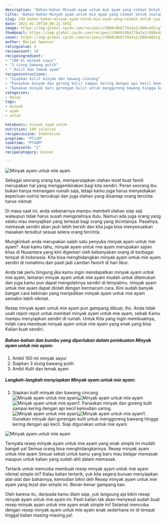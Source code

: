 ```yaml
---
description: "Bahan-bahan Minyak ayam untuk mie ayam yang nikmat Untuk Jualan"
title: "Bahan-bahan Minyak ayam untuk mie ayam yang nikmat Untuk Jualan"
slug: 249-bahan-bahan-minyak-ayam-untuk-mie-ayam-yang-nikmat-untuk-jualan
date: 2021-01-29T10:40:21.545Z
image: https://img-global.cpcdn.com/recipes/c5060c0bb778a3a1/680x482cq70/minyak-ayam-untuk-mie-ayam-foto-resep-utama.jpg
thumbnail: https://img-global.cpcdn.com/recipes/c5060c0bb778a3a1/680x482cq70/minyak-ayam-untuk-mie-ayam-foto-resep-utama.jpg
cover: https://img-global.cpcdn.com/recipes/c5060c0bb778a3a1/680x482cq70/minyak-ayam-untuk-mie-ayam-foto-resep-utama.jpg
author: Marian Spencer
ratingvalue: 4
reviewcount: 10
recipeingredient:
- "100 ml minyak sayur"
- "3 siung bawang putih"
- " Kulit dan lemak ayam"
recipeinstructions:
- "Siapkan kulit minyak dan bawang cincang"
- "Panaskan minyak dan goreng kulit sampai kering dengan api kecil kemudian saring."
- "Gunakan minyak dari gorengan kulit untuk menggoreng bawang hingga kering dengan api kecil. Siap digunakan untuk mie ayam"
categories:
- Resep
tags:
- minyak
- ayam
- untuk

katakunci: minyak ayam untuk 
nutrition: 180 calories
recipecuisine: Indonesian
preptime: "PT11M"
cooktime: "PT48M"
recipeyield: "2"
recipecategory: Dinner

---
```



![Minyak ayam untuk mie ayam](https://img-global.cpcdn.com/recipes/c5060c0bb778a3a1/680x482cq70/minyak-ayam-untuk-mie-ayam-foto-resep-utama.jpg)

Sebagai seorang orang tua, mempersiapkan olahan lezat buat famili merupakan hal yang menggembirakan bagi kita sendiri. Peran seorang ibu bukan hanya menangani rumah saja, tetapi kamu juga harus menyediakan keperluan nutrisi tercukupi dan juga olahan yang disantap orang tercinta harus nikmat.

Di masa  saat ini, anda sebenarnya mampu membeli olahan siap saji walaupun tidak harus susah mengolahnya dulu. Namun ada juga orang yang selalu mau menyajikan yang terlezat bagi orang yang dicintainya. Pasalnya, memasak sendiri akan jauh lebih bersih dan kita juga bisa menyesuaikan masakan tersebut sesuai selera orang tercinta. 



Mungkinkah anda merupakan salah satu penyuka minyak ayam untuk mie ayam?. Asal kamu tahu, minyak ayam untuk mie ayam merupakan sajian khas di Nusantara yang kini digemari oleh kebanyakan orang di berbagai tempat di Indonesia. Kita bisa menghidangkan minyak ayam untuk mie ayam sendiri di rumahmu dan pasti jadi camilan favorit di hari libur.

Anda tak perlu bingung jika kamu ingin mendapatkan minyak ayam untuk mie ayam, lantaran minyak ayam untuk mie ayam mudah untuk ditemukan dan juga kamu pun dapat mengolahnya sendiri di tempatmu. minyak ayam untuk mie ayam dapat diolah dengan bermacam cara. Kini sudah banyak banget cara kekinian yang menjadikan minyak ayam untuk mie ayam semakin lebih nikmat.

Resep minyak ayam untuk mie ayam pun gampang dibuat, lho. Anda tidak usah repot-repot untuk membeli minyak ayam untuk mie ayam, sebab Kamu mampu menyiapkan sendiri di rumah. Untuk Kita yang ingin membuatnya, inilah cara membuat minyak ayam untuk mie ayam yang enak yang bisa Kalian buat sendiri.

<!--inarticleads1-->

##### Bahan-bahan dan bumbu yang diperlukan dalam pembuatan Minyak ayam untuk mie ayam:

1. Ambil 100 ml minyak sayur
1. Siapkan 3 siung bawang putih
1. Ambil  Kulit dan lemak ayam




<!--inarticleads2-->

##### Langkah-langkah menyiapkan Minyak ayam untuk mie ayam:

1. Siapkan kulit minyak dan bawang cincang
<img src="https://img-global.cpcdn.com/steps/c8dd47d48656c2cb/160x128cq70/minyak-ayam-untuk-mie-ayam-langkah-memasak-1-foto.jpg" alt="Minyak ayam untuk mie ayam"><img src="https://img-global.cpcdn.com/steps/b003d207698c33e6/160x128cq70/minyak-ayam-untuk-mie-ayam-langkah-memasak-1-foto.jpg" alt="Minyak ayam untuk mie ayam"><img src="https://img-global.cpcdn.com/steps/4fc89deccd25fa6a/160x128cq70/minyak-ayam-untuk-mie-ayam-langkah-memasak-1-foto.jpg" alt="Minyak ayam untuk mie ayam">1. Panaskan minyak dan goreng kulit sampai kering dengan api kecil kemudian saring.
<img src="https://img-global.cpcdn.com/steps/dfe85953ccc355b7/160x128cq70/minyak-ayam-untuk-mie-ayam-langkah-memasak-2-foto.jpg" alt="Minyak ayam untuk mie ayam"><img src="https://img-global.cpcdn.com/steps/999af77ba2dce900/160x128cq70/minyak-ayam-untuk-mie-ayam-langkah-memasak-2-foto.jpg" alt="Minyak ayam untuk mie ayam">1. Gunakan minyak dari gorengan kulit untuk menggoreng bawang hingga kering dengan api kecil. Siap digunakan untuk mie ayam
<img src="https://img-global.cpcdn.com/steps/ae988a5c1109ecd2/160x128cq70/minyak-ayam-untuk-mie-ayam-langkah-memasak-3-foto.jpg" alt="Minyak ayam untuk mie ayam">



Ternyata resep minyak ayam untuk mie ayam yang enak simple ini mudah banget ya! Semua orang bisa menghidangkannya. Resep minyak ayam untuk mie ayam Sesuai sekali untuk kamu yang baru mau belajar memasak maupun untuk kalian yang sudah ahli dalam memasak.

Tertarik untuk mencoba membuat resep minyak ayam untuk mie ayam nikmat simple ini? Kalau kalian tertarik, yuk kita segera buruan menyiapkan alat-alat dan bahannya, kemudian bikin deh Resep minyak ayam untuk mie ayam yang lezat dan simple ini. Benar-benar gampang kan. 

Oleh karena itu, daripada kamu diam saja, yuk langsung aja bikin resep minyak ayam untuk mie ayam ini. Pasti kalian tak akan menyesal sudah buat resep minyak ayam untuk mie ayam enak simple ini! Selamat mencoba dengan resep minyak ayam untuk mie ayam enak sederhana ini di tempat tinggal kalian masing-masing,ya!.

